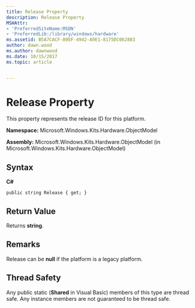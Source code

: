 ```yaml
---
title: Release Property
description: Release Property
MSHAttr:
- 'PreferredSiteName:MSDN'
- 'PreferredLib:/library/windows/hardware'
ms.assetid: B5A7CACF-80EF-4942-A9E1-8175DC062883
author: dawn.wood
ms.author: dawnwood
ms.date: 10/15/2017
ms.topic: article


---
```


# Release Property


This property represents the release ID for this platform.

**Namespace:** Microsoft.Windows.Kits.Hardware.ObjectModel

**Assembly:** Microsoft.Windows.Kits.Hardware.ObjectModel (in Microsoft.Windows.Kits.Hardware.ObjectModel)

## <span id="Syntax"></span><span id="syntax"></span><span id="SYNTAX"></span>Syntax


**C#**

`public string Release { get; }`

## <span id="Return_Value"></span><span id="return_value"></span><span id="RETURN_VALUE"></span>Return Value


Returns **string**.

## <span id="Remarks"></span><span id="remarks"></span><span id="REMARKS"></span>Remarks


Release can be **null** if the platform is a legacy platform.

## <span id="Thread_Safety"></span><span id="thread_safety"></span><span id="THREAD_SAFETY"></span>Thread Safety


Any public static (**Shared** in Visual Basic) members of this type are thread safe. Any instance members are not guaranteed to be thread safe.

 

 






